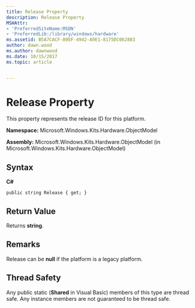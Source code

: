 ```yaml
---
title: Release Property
description: Release Property
MSHAttr:
- 'PreferredSiteName:MSDN'
- 'PreferredLib:/library/windows/hardware'
ms.assetid: B5A7CACF-80EF-4942-A9E1-8175DC062883
author: dawn.wood
ms.author: dawnwood
ms.date: 10/15/2017
ms.topic: article


---
```


# Release Property


This property represents the release ID for this platform.

**Namespace:** Microsoft.Windows.Kits.Hardware.ObjectModel

**Assembly:** Microsoft.Windows.Kits.Hardware.ObjectModel (in Microsoft.Windows.Kits.Hardware.ObjectModel)

## <span id="Syntax"></span><span id="syntax"></span><span id="SYNTAX"></span>Syntax


**C#**

`public string Release { get; }`

## <span id="Return_Value"></span><span id="return_value"></span><span id="RETURN_VALUE"></span>Return Value


Returns **string**.

## <span id="Remarks"></span><span id="remarks"></span><span id="REMARKS"></span>Remarks


Release can be **null** if the platform is a legacy platform.

## <span id="Thread_Safety"></span><span id="thread_safety"></span><span id="THREAD_SAFETY"></span>Thread Safety


Any public static (**Shared** in Visual Basic) members of this type are thread safe. Any instance members are not guaranteed to be thread safe.

 

 






